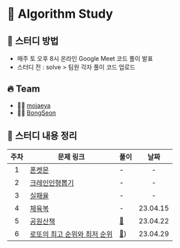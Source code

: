 # 🔆 Algorithm Study

## 📁 스터디 방법

- 매주 토 오후 8시 온라인 Google Meet 코드 풀이 발표
- 스터디 전 : solve > 팀원 각자 풀이 코드 업로드

## 🔥 Team

- 👨‍💻 [mojaeya](https://github.com/mojaeya)
- 👨‍💻 [BongSeon](https://github.com/BongSeon)

## 📌 스터디 내용 정리

|주차|문제 링크|풀이|날짜|
|:---:|---|---|:---:|
|1|[폰켓몬](https://school.programmers.co.kr/learn/courses/30/lessons/1845)|-|-|
|2|[크레인인형뽑기](https://school.programmers.co.kr/learn/courses/30/lessons/64061)|-|-|
|3|[실패율](https://school.programmers.co.kr/learn/courses/30/lessons/42889)|-|-|
|4|[체육복](https://school.programmers.co.kr/learn/courses/30/lessons/42862)|-|23.04.15|
|5|[공원산책](https://school.programmers.co.kr/learn/courses/30/lessons/172928)|[📁](https://github.com/mojaeya/algorithm-gaepum/tree/main/solve/0422)|23.04.22|
|6|[로또의 최고 순위와 최저 순위](https://school.programmers.co.kr/learn/courses/30/lessons/77484)|[📁](https://github.com/mojaeya/algorithm-gaepum/tree/main/solve/0429))|23.04.29|
